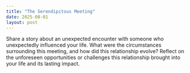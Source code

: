 ```yaml
---
title: "The Serendipitous Meeting"
date: 2025-08-01
layout: post
---
```


Share a story about an unexpected encounter with someone who unexpectedly influenced your life. What were the circumstances surrounding this meeting, and how did this relationship evolve? Reflect on the unforeseen opportunities or challenges this relationship brought into your life and its lasting impact.
